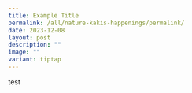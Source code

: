 ```yaml
---
title: Example Title
permalink: /all/nature-kakis-happenings/permalink/
date: 2023-12-08
layout: post
description: ""
image: ""
variant: tiptap
---
```

<p>test</p>